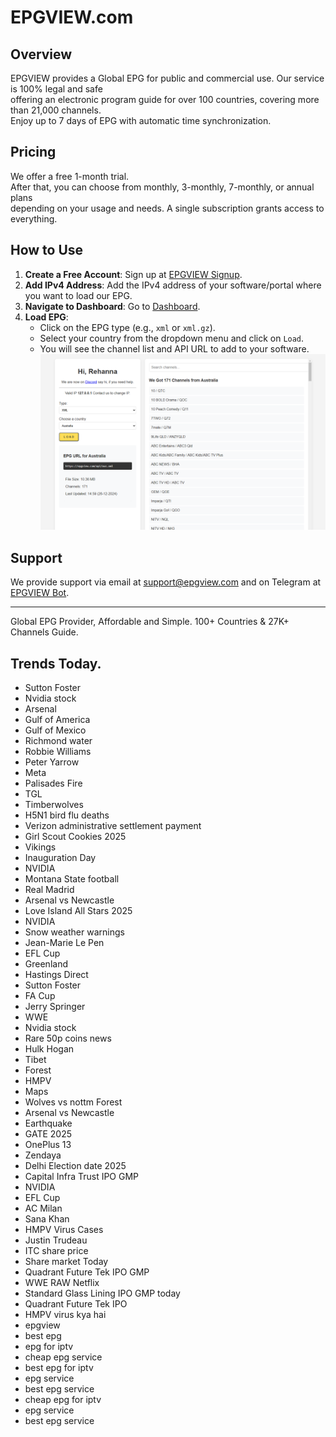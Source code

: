 # EPGVIEW.com



## Overview
EPGVIEW provides a Global EPG for public and commercial use. Our service is 100% legal and safe\
offering an electronic program guide for over 100 countries, covering more than 21,000 channels.\
Enjoy up to 7 days of EPG with automatic time synchronization.

## Pricing
We offer a free 1-month trial. \
After that, you can choose from monthly, 3-monthly, 7-monthly, or annual plans \
depending on your usage and needs. A single subscription grants access to everything.

## How to Use
1. **Create a Free Account**: Sign up at [EPGVIEW Signup](https://epgview.com/signup.php).
2. **Add IPv4 Address**: Add the IPv4 address of your software/portal where you want to load our EPG.
3. **Navigate to Dashboard**: Go to [Dashboard](https://epgview.com/dashboard.php).
4. **Load EPG**:
   - Click on the EPG type (e.g., `xml` or `xml.gz`).
   - Select your country from the dropdown menu and click on `Load`.
   - You will see the channel list and API URL to add to your software.
![EPGVIEW](img/dashboard.png)
## Support
We provide support via email at [support@epgview.com](mailto:support@epgview.com) and on Telegram at [EPGVIEW Bot](https://t.me/epgview_bot).

---

Global EPG Provider, Affordable and Simple. 100+ Countries & 27K+ Channels Guide.

## Trends Today.

- Sutton Foster
- Nvidia stock
- Arsenal
- Gulf of America
- Gulf of Mexico
- Richmond water
- Robbie Williams
- Peter Yarrow
- Meta
- Palisades Fire
- TGL
- Timberwolves
- H5N1 bird flu deaths
- Verizon administrative settlement payment
- Girl Scout Cookies 2025
- Vikings
- Inauguration Day
- NVIDIA
- Montana State football
- Real Madrid
- Arsenal vs Newcastle
- Love Island All Stars 2025
- NVIDIA
- Snow weather warnings
- Jean-Marie Le Pen
- EFL Cup
- Greenland
- Hastings Direct
- Sutton Foster
- FA Cup
- Jerry Springer
- WWE
- Nvidia stock
- Rare 50p coins news
- Hulk Hogan
- Tibet
- Forest
- HMPV
- Maps
- Wolves vs nottm Forest
- Arsenal vs Newcastle
- Earthquake
- GATE 2025
- OnePlus 13
- Zendaya
- Delhi Election date 2025
- Capital Infra Trust IPO GMP
- NVIDIA
- EFL Cup
- AC Milan
- Sana Khan
- HMPV Virus Cases
- Justin Trudeau
- ITC share price
- Share market Today
- Quadrant Future Tek IPO GMP
- WWE RAW Netflix
- Standard Glass Lining IPO GMP today
- Quadrant Future Tek IPO
- HMPV virus kya hai
- epgview
- best epg
- epg for iptv
- cheap epg service
- best epg for iptv
- epg service
- best epg service
- cheap epg for iptv
- epg service
- best epg service
